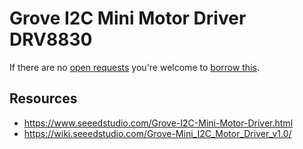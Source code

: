 # Grove I2C Mini Motor Driver DRV8830
If there are no [open requests](../../../../issues?q=is%3Aissue+is%3Aopen+%22Grove+I2C+Mini+Motor+Driver+DRV8830%22+in%3Atitle) you're welcome to [borrow this](../../../../issues/new?title=Borrow+request+for+Grove+I2C+Mini+Motor+Driver+DRV8830&body=1+piece+of+%5Bthis%5D%28..%2Fblob%2Fmain%2F.%2FHardware%2FModules%2FGrove_I2C_Mini_Motor_Driver_DRV8830.md%29+for+~2+weeks.).

## Resources
- https://www.seeedstudio.com/Grove-I2C-Mini-Motor-Driver.html
- https://wiki.seeedstudio.com/Grove-Mini_I2C_Motor_Driver_v1.0/
